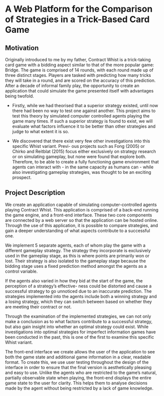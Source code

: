 # A Web Platform for the Comparison of Strategies in a Trick-Based Card Game

## Motivation

Originally introduced to me by my father, Contract Whist is a trick-taking card game with a bidding aspect similar to that of the more popular game: Bridge. The game is comprised of 14 rounds, with each round made up of three distinct stages. Players are tasked with predicting how many tricks they will take in a round, and are scored on the accuracy of this prediction. After a decade of informal family play, the opportunity to create an application that could simulate the game presented itself with advantages being twofold. 

* Firstly, while we had theorised that a superior strategy existed, until now there had been no way to test one against another. This project aims to test this theory by simulated computer controlled agents playing the game many times. If such a superior strategy is found to exist, we will evaluate what factors influence it to be better than other strategies and judge to what extent it is so. 
	
* We discovered that there exist very few other investigations into this specific Whist variant. Previ- ous projects such as Fong (2005) or Chirko and Reitblat (2015) focus either exclusively on strategy research or on simulating gameplay, but none were found that explore both. Therefore, to be able to create a fully functioning game environment that agents can interact with - in the same capacity as humans can - while also investigating gameplay strategies, was thought to be an exciting prospect. 

## Project Description

We create an application capable of simulating computer-controlled agents playing Contract Whist. This application is comprised of a back-end running the game engine, and a front-end interface. These two core components are connected by a web server so that the application can be hosted online. Through the use of this application, it is possible to compare strategies, and gain a deeper understanding of what aspects contribute to a successful one. 

We implement 5 separate agents, each of whom play the game with a different gameplay strategy. The strategy they incorporate is exclusively used in the gameplay stage, as this is where points are primarily won or lost. Their strategy is also isolated to the gameplay stage because the bidding stage uses a fixed prediction method amongst the agents as a control variable. 

If the agents also varied in how they bid at the start of the game, the perception of a strategy’s effective- ness could be distorted and cause a successful strategy to go unnoticed due to an inaccurate prediction. The strategies implemented into the agents include both a winning strategy and a losing strategy, which they can switch between based on whether they are meeting their contract or not. 

Through the examination of the implemented strategies, we can not only make a conclusion as to what factors contribute to a successful strategy, but also gain insight into whether an optimal strategy could exist. While investigations into optimal strategies for imperfect information games have been conducted in the past, this is one of the first to examine this specific Whist variant. 

The front-end interface we create allows the user of the application to see both the game state and additional game information in a clear, readable format. To create this, we use user testing throughout the design of the interface in order to ensure that the final version is aesthetically pleasing and easy to use. Unlike the agents who are restricted to the game’s natural, partially observable state when playing, the front-end displays the entire game state to the user for clarity. This helps them to analyse decisions made by the agent without being restricted by a lack of game knowledge. 

